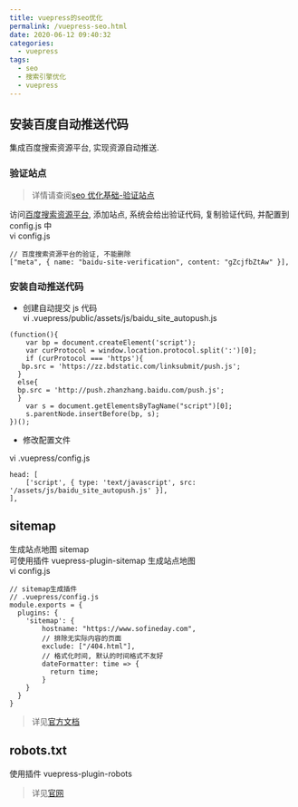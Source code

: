 ```yaml
---
title: vuepress的seo优化
permalink: /vuepress-seo.html
date: 2020-06-12 09:40:32
categories:
  - vuepress
tags:
  - seo
  - 搜索引擎优化
  - vuepress
---
```


## 安装百度自动推送代码

集成百度搜索资源平台, 实现资源自动推送.

### 验证站点

> 详情请查阅[seo 优化基础-验证站点](/seo.html#验证站点)

访问[百度搜索资源平台](https://ziyuan.baidu.com), 添加站点, 系统会给出验证代码, 复制验证代码, 并配置到 config.js 中  
vi config.js

```
// 百度搜索资源平台的验证, 不能删除
["meta", { name: "baidu-site-verification", content: "gZcjfbZtAw" }],
```

### 安装自动推送代码

- 创建自动提交 js 代码  
  vi .vuepress/public/assets/js/baidu_site_autopush.js

```
(function(){
    var bp = document.createElement('script');
    var curProtocol = window.location.protocol.split(':')[0];
    if (curProtocol === 'https'){
   bp.src = 'https://zz.bdstatic.com/linksubmit/push.js';
  }
  else{
  bp.src = 'http://push.zhanzhang.baidu.com/push.js';
  }
    var s = document.getElementsByTagName("script")[0];
    s.parentNode.insertBefore(bp, s);
})();

```

- 修改配置文件

vi .vuepress/config.js

```
head: [
    ['script', { type: 'text/javascript', src: '/assets/js/baidu_site_autopush.js' }],
],
```

## sitemap

生成站点地图 sitemap  
可使用插件 vuepress-plugin-sitemap 生成站点地图  
vi config.js

```
// sitemap生成插件
// .vuepress/config.js
module.exports = {
  plugins: {
    'sitemap': {
        hostname: "https://www.sofineday.com",
        // 排除无实际内容的页面
        exclude: ["/404.html"],
        // 格式化时间, 默认的时间格式不友好
        dateFormatter: time => {
          return time;
        }
    }
  }
}
```

> 详见[官方文档](https://github.com/ekoeryanto/vuepress-plugin-sitemap)

## robots.txt

使用插件 vuepress-plugin-robots

> 详见[官网](https://github.com/HiYue/vuepress-plugin-robots)
